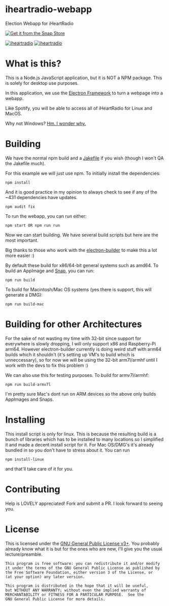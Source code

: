 # iheartradio-webapp
Election Webapp for iHeartRadio

[![Get it from the Snap Store](https://snapcraft.io/static/images/badges/en/snap-store-black.svg)](https://snapcraft.io/iheartradio)

[![iheartradio](https://snapcraft.io/iheartradio/badge.svg)](https://snapcraft.io/iheartradio)
[![iheartradio](https://snapcraft.io/iheartradio/trending.svg?name=0)](https://snapcraft.io/iheartradio)

# What is this?
This is a Node.js JavaScript application, but it is NOT a NPM package. This is solely for desktop use purposes.

In this application, we use the [Electron Framework](https://github.com/electron/electron) to turn a webpage
into a webapp.

Like Spotify, you will be able to access all of iHeartRadio for Linux and MacOS.

Why not Windows? [Hm. I wonder why.](https://www.microsoft.com/en-us/p/iheartradio/9wzdncrfj223?activetab=pivot:overviewtab)

# Building
We have the normal npm build and a [Jakefile](https://github.com/jakejs/jake) if you wish (though I won't QA the Jakefile much).

For this example we will just use npm. To initially install the dependencies:

```shell
npm install
```

And it is good practice in my opinion to always check to see if any of the ~431 dependencies have updates.

```shell
npm audit fix
```

To run the webapp, you can run either:
```shell
npm start OR npm run run
```

Now we can start building. We have several build scripts but here are the most important. 

Big thanks to those who work with the [electron-builder](https://github.com/electron-userland/electron-builder) to make this a lot more easier :) 

By default these build for x86/64-bit general systems such as amd64. To build an AppImage and [Snap](https://snapcraft.io), you can run:

```shell
npm run build
```

To build for Macintosh/Mac OS systems (yes there is support, this will generate a DMG):

```shell
npm run build-mac
```

# Building for other Architectures
For the sake of not wasting my time with 32-bit since support for everywhere is slowly dropping, I will only support x86 and Raspberry-Pi arm64. However electron-builder currently is doing weird stuff with arm64 builds which it shouldn't (it's setting up VM's to build which is unneccessary), so for now we will be using the 32-bit arm7l/armhf until I work with the devs to fix this problem :)

We can also use this for testing purposes. To build for armv7l/armhf:

```shell
npm run build-armv7l
```

I'm pretty sure Mac's dont run on ARM devices so the above only builds AppImages and Snaps.

# Installing
This install script is only for linux. This is because the resulting build is a bunch of libraries which has to be installed to many locations so I simplified it and made a decent install script for it. For Mac OS/DMG's it's already bundled in so you don't have to stress about it. You can run

```shell
npm install-linux
```

and that'll take care of it for you.

# Contributing
Help is LOVELY appreciated! Fork and submit a PR. I look forward to seeing you.

# License
This is licensed under the [GNU General Public License v3+](https://github.com/ItzSwirlz/iheartradio-webapp/blob/main/LICENSE). You probably already know what it is but for the ones who are new, I'll give you the usual lecture/preamble.

```
This program is free software: you can redistribute it and/or modify
it under the terms of the GNU General Public License as published by
the Free Software Foundation, either version 3 of the License, or
(at your option) any later version.

This program is distributed in the hope that it will be useful,
but WITHOUT ANY WARRANTY; without even the implied warranty of
MERCHANTABILITY or FITNESS FOR A PARTICULAR PURPOSE.  See the
GNU General Public License for more details.
```

